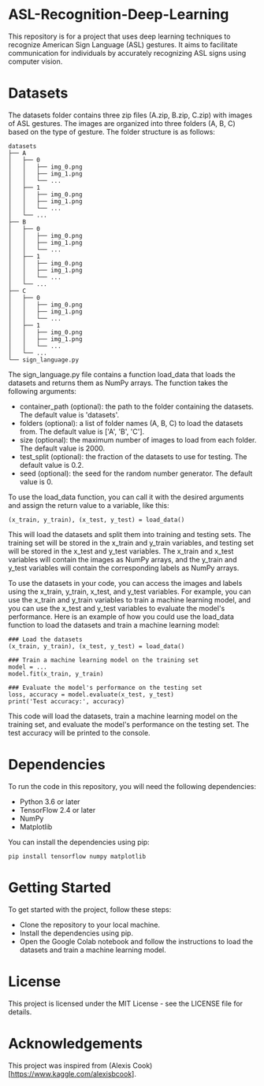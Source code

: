 # ASL-Recognition-Deep-Learning
This repository is for a project that uses deep learning techniques to recognize American Sign Language (ASL) gestures. It aims to facilitate communication for individuals by accurately recognizing ASL signs using computer vision.

# Datasets
The datasets folder contains three zip files (A.zip, B.zip, C.zip) with images of ASL gestures. The images are organized into three folders (A, B, C) based on the type of gesture. The folder structure is as follows:

```
datasets
├── A
│   ├── 0
│   │   ├── img_0.png
│   │   ├── img_1.png
│   │   └── ...
│   ├── 1
│   │   ├── img_0.png
│   │   ├── img_1.png
│   │   └── ...
│   └── ...
├── B
│   ├── 0
│   │   ├── img_0.png
│   │   ├── img_1.png
│   │   └── ...
│   ├── 1
│   │   ├── img_0.png
│   │   ├── img_1.png
│   │   └── ...
│   └── ...
├── C
│   ├── 0
│   │   ├── img_0.png
│   │   ├── img_1.png
│   │   └── ...
│   ├── 1
│   │   ├── img_0.png
│   │   ├── img_1.png
│   │   └── ...
│   └── ...
└── sign_language.py
```

The sign_language.py file contains a function load_data that loads the datasets and returns them as NumPy arrays. The function takes the following arguments:

- container_path (optional): the path to the folder containing the datasets. The default value is 'datasets'.
- folders (optional): a list of folder names (A, B, C) to load the datasets from. The default value is ['A', 'B', 'C'].
- size (optional): the maximum number of images to load from each folder. The default value is 2000.
- test_split (optional): the fraction of the datasets to use for testing. The default value is 0.2.
- seed (optional): the seed for the random number generator. The default value is 0.

To use the load_data function, you can call it with the desired arguments and assign the return value to a variable, like this:

`(x_train, y_train), (x_test, y_test) = load_data()`

This will load the datasets and split them into training and testing sets. The training set will be stored in the x_train and y_train variables, and testing set will be stored in the x_test and y_test variables. The x_train and x_test variables will contain the images as NumPy arrays, and the y_train and y_test variables will contain the corresponding labels as NumPy arrays.

To use the datasets in your code, you can access the images and labels using the x_train, y_train, x_test, and y_test variables. For example, you can use the x_train and y_train variables to train a machine learning model, and you can use the x_test and y_test variables to evaluate the model's performance. Here is an example of how you could use the load_data function to load the datasets and train a machine learning model:

```
### Load the datasets
(x_train, y_train), (x_test, y_test) = load_data()

### Train a machine learning model on the training set
model = ...
model.fit(x_train, y_train)

### Evaluate the model's performance on the testing set
loss, accuracy = model.evaluate(x_test, y_test)
print('Test accuracy:', accuracy)
```

This code will load the datasets, train a machine learning model on the training set, and evaluate the model's performance on the testing set. The test accuracy will be printed to the console.

# Dependencies
To run the code in this repository, you will need the following dependencies:

- Python 3.6 or later
- TensorFlow 2.4 or later
- NumPy
- Matplotlib

You can install the dependencies using pip:

```pip install tensorflow numpy matplotlib```

# Getting Started
To get started with the project, follow these steps:

- Clone the repository to your local machine.
- Install the dependencies using pip.
- Open the Google Colab notebook and follow the instructions to load the datasets and train a machine learning model.

# License
This project is licensed under the MIT License - see the LICENSE file for details.

# Acknowledgements
This project was inspired from (Alexis Cook)[https://www.kaggle.com/alexisbcook].
